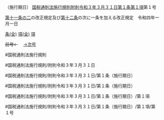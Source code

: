 （施行期日）
[国税通則法施行規則附則令和３年３月３１日第１条第１項](国税通則法施行規則附則令和３年３月３１日第１条第１項)第１号

[第十一条の二](国税通則法施行規則附則令和３年３月３１日第１１条の２第１項)の改正規定及び[第十二条](国税通則法施行規則附則令和３年３月３１日第１２条第１項)の次に一条を加える改正規定　令和四年一月一日

[条(全)](国税通則法施行規則附則令和３年３月３１日第１条_.md)    [項(全)](国税通則法施行規則附則令和３年３月３１日第１条第１項_.md)    [項](国税通則法施行規則附則令和３年３月３１日第１条第１項.md)

~~前号←~~　  [→次号](国税通則法施行規則附則令和３年３月３１日第１条第１項第２号.md)

#国税通則法施行規則

#国税通則法施行規則/附則令和３年３月３１日

#国税通則法施行規則/附則令和３年３月３１日/第１条（施行期日）

#国税通則法施行規則/附則令和３年３月３１日/第１条（施行期日）

#国税通則法施行規則/附則令和３年３月３１日/第１条（施行期日）/第１項

#国税通則法施行規則/附則令和３年３月３１日/第１条（施行期日）/第１項/第１号

